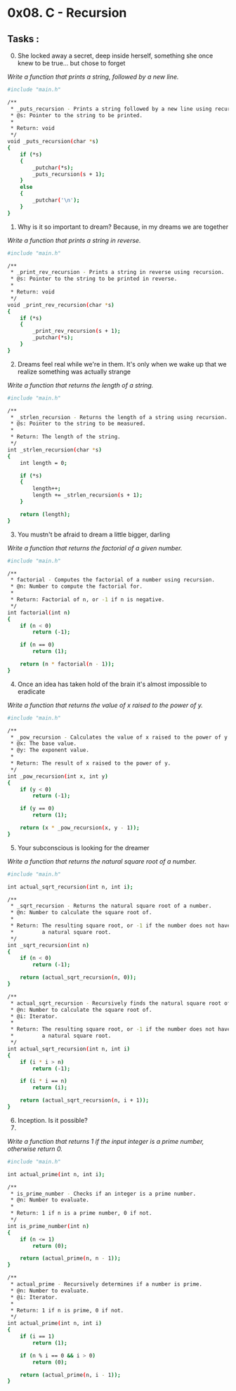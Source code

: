 # 0x08. C - Recursion
## Tasks :

0. She locked away a secret, deep inside herself, something she once knew to be true... but chose to forget

_Write a function that prints a string, followed by a new line._

```sh
#include "main.h"

/**
 * _puts_recursion - Prints a string followed by a new line using recursion.
 * @s: Pointer to the string to be printed.
 *
 * Return: void
 */
void _puts_recursion(char *s)
{
	if (*s)
	{
		_putchar(*s);
		_puts_recursion(s + 1);
	}
	else
	{
		_putchar('\n');
	}
}

```

1. Why is it so important to dream? Because, in my dreams we are together

_Write a function that prints a string in reverse._

```sh
#include "main.h"

/**
 * _print_rev_recursion - Prints a string in reverse using recursion.
 * @s: Pointer to the string to be printed in reverse.
 *
 * Return: void
 */
void _print_rev_recursion(char *s)
{
	if (*s)
	{
		_print_rev_recursion(s + 1);
		_putchar(*s);
	}
}

```

2. Dreams feel real while we're in them. It's only when we wake up that we realize something was actually strange

_Write a function that returns the length of a string._

```sh
#include "main.h"

/**
 * _strlen_recursion - Returns the length of a string using recursion.
 * @s: Pointer to the string to be measured.
 *
 * Return: The length of the string.
 */
int _strlen_recursion(char *s)
{
	int length = 0;

	if (*s)
	{
		length++;
		length += _strlen_recursion(s + 1);
	}

	return (length);
}

```

3. You mustn't be afraid to dream a little bigger, darling

_Write a function that returns the factorial of a given number._

```sh
#include "main.h"

/**
 * factorial - Computes the factorial of a number using recursion.
 * @n: Number to compute the factorial for.
 *
 * Return: Factorial of n, or -1 if n is negative.
 */
int factorial(int n)
{
	if (n < 0)
		return (-1);

	if (n == 0)
		return (1);

	return (n * factorial(n - 1));
}

```

4. Once an idea has taken hold of the brain it's almost impossible to eradicate

_Write a function that returns the value of x raised to the power of y._

```sh
#include "main.h"

/**
 * _pow_recursion - Calculates the value of x raised to the power of y using recursion.
 * @x: The base value.
 * @y: The exponent value.
 *
 * Return: The result of x raised to the power of y.
 */
int _pow_recursion(int x, int y)
{
	if (y < 0)
		return (-1);

	if (y == 0)
		return (1);

	return (x * _pow_recursion(x, y - 1));
}

```

5. Your subconscious is looking for the dreamer

_Write a function that returns the natural square root of a number._

```sh
#include "main.h"

int actual_sqrt_recursion(int n, int i);

/**
 * _sqrt_recursion - Returns the natural square root of a number.
 * @n: Number to calculate the square root of.
 *
 * Return: The resulting square root, or -1 if the number does not have
 *         a natural square root.
 */
int _sqrt_recursion(int n)
{
	if (n < 0)
		return (-1);

	return (actual_sqrt_recursion(n, 0));
}

/**
 * actual_sqrt_recursion - Recursively finds the natural square root of a number.
 * @n: Number to calculate the square root of.
 * @i: Iterator.
 *
 * Return: The resulting square root, or -1 if the number does not have
 *         a natural square root.
 */
int actual_sqrt_recursion(int n, int i)
{
	if (i * i > n)
		return (-1);

	if (i * i == n)
		return (i);

	return (actual_sqrt_recursion(n, i + 1));
}

```

6. Inception. Is it possible?
7. 
_Write a function that returns 1 if the input integer is a prime number, otherwise return 0._

```sh
#include "main.h"

int actual_prime(int n, int i);

/**
 * is_prime_number - Checks if an integer is a prime number.
 * @n: Number to evaluate.
 *
 * Return: 1 if n is a prime number, 0 if not.
 */
int is_prime_number(int n)
{
	if (n <= 1)
		return (0);

	return (actual_prime(n, n - 1));
}

/**
 * actual_prime - Recursively determines if a number is prime.
 * @n: Number to evaluate.
 * @i: Iterator.
 *
 * Return: 1 if n is prime, 0 if not.
 */
int actual_prime(int n, int i)
{
	if (i == 1)
		return (1);

	if (n % i == 0 && i > 0)
		return (0);

	return (actual_prime(n, i - 1));
}

```


